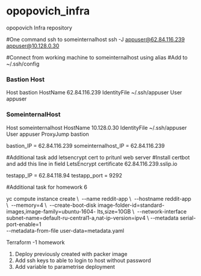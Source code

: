 # opopovich_infra
opopovich Infra repository

#One command ssh to someinternalhost
ssh -J appuser@62.84.116.239 appuser@10.128.0.30

#Connect from working machine to someinternalhost using alias
#Add to ~/.ssh/config

### Bastion Host
Host bastion
  HostName 62.84.116.239 
  IdentityFile ~/.ssh/appuser
  User appuser
  

### SomeinternalHost
Host someinternalhost
  HostName 10.128.0.30
  IdentityFile ~/.ssh/appuser
  User appuser
  ProxyJump bastion

bastion_IP = 62.84.116.239 
someinternalhost_IP = 62.84.116.239

#Additional task add letsencrypt cert to pritunl web server
#Install certbot and add this line in field LetsEncrypt certificate
62.84.116.239.sslip.io

testapp_IP = 62.84.118.94 
testapp_port = 9292

#Additional task for homework 6

yc compute instance create \ 
--name reddit-app \ 
--hostname reddit-app \ 
--memory=4 \ 
--create-boot-disk image-folder-id=standard-images,image-family=ubuntu-1604- 
lts,size=10GB \ 
--network-interface subnet-name=default-ru-central1-a,nat-ip-version=ipv4 \ 
--metadata serial-port-enable=1 \
--metadata-from-file user-data=metadata.yaml

Terraform -1 homework

1. Deploy previously created with packer image
2. Add ssh keys to able to login to host without password
3. Add variable to parametrise deployment



